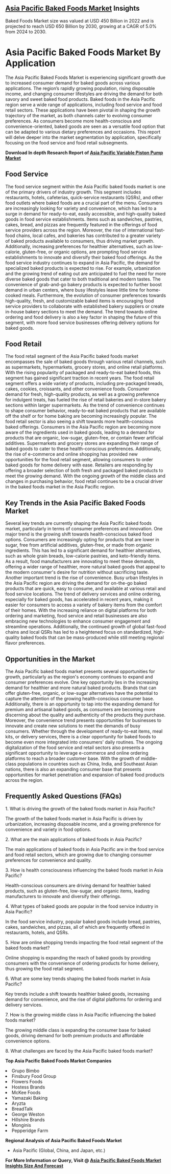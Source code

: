 <h2><a href="https://www.verifiedmarketreports.com/download-sample/?rid=498857&amp;utm_source=Github-Feb&amp;utm_medium=219" target="_blank">Asia Pacific Baked Foods Market</a> Insights</h2><p>Baked Foods Market size was valued at USD 450 Billion in 2022 and is projected to reach USD 650 Billion by 2030, growing at a CAGR of 5.0% from 2024 to 2030.</p><p><h1>Asia Pacific Baked Foods Market By Application</h1> <p>The Asia Pacific Baked Foods Market is experiencing significant growth due to increased consumer demand for baked goods across various applications. The region’s rapidly growing population, rising disposable income, and changing consumer lifestyles are driving the demand for both savory and sweet baked food products. Baked foods in the Asia Pacific region serve a wide range of applications, including food service and food retail sectors. These applications have been pivotal in shaping the growth trajectory of the market, as both channels cater to evolving consumer preferences. As consumers become more health-conscious and convenience-oriented, baked goods are seen as a versatile food option that can be adapted to various dietary preferences and occasions. This report will delve deeper into the market segmentation by application, specifically focusing on the food service and food retail subsegments. <p><strong>Download In depth Research Report of <a href="https://www.verifiedmarketreports.com/download-sample/?rid=236118&amp;utm_source=Pulse-Dec&amp;utm_medium=219" target="_blank">Asia Pacific Variable Piston Pump Market</a></strong></p> </p> <h2>Food Service</h2> <p>The food service segment within the Asia Pacific baked foods market is one of the primary drivers of industry growth. This segment includes restaurants, hotels, cafeterias, quick-service restaurants (QSRs), and other food outlets where baked foods are a crucial part of the menu. Consumers are increasingly looking for variety and convenience, which has led to a surge in demand for ready-to-eat, easily accessible, and high-quality baked goods in food service establishments. Items such as sandwiches, pastries, cakes, bread, and pizzas are frequently featured in the offerings of food service providers across the region. Moreover, the rise of international fast-food chains, local cafes, and bakeries has contributed to a greater variety of baked products available to consumers, thus driving market growth. Additionally, increasing preferences for healthier alternatives, such as low-calorie, gluten-free, or organic options, are prompting food service establishments to innovate and diversify their baked food offerings. As the food service industry continues to expand in Asia Pacific, the demand for specialized baked products is expected to rise. For example, urbanization and the growing trend of eating out are anticipated to fuel the need for more diverse baked goods that cater to both traditional and modern tastes. The convenience of grab-and-go bakery products is expected to further boost demand in urban centers, where busy lifestyles leave little time for home-cooked meals. Furthermore, the evolution of consumer preferences towards high-quality, fresh, and customizable baked items is encouraging food service providers to collaborate with established bakery suppliers or create in-house bakery sections to meet the demand. The trend towards online ordering and food delivery is also a key factor in shaping the future of this segment, with more food service businesses offering delivery options for baked goods. <h2>Food Retail</h2> <p>The food retail segment of the Asia Pacific baked foods market encompasses the sale of baked goods through various retail channels, such as supermarkets, hypermarkets, grocery stores, and online retail platforms. With the rising popularity of packaged and ready-to-eat baked foods, this segment has gained significant traction in recent years. The food retail segment offers a wide variety of products, including pre-packaged breads, cakes, cookies, croissants, and other convenience foods. Consumer demand for fresh, high-quality products, as well as a growing preference for indulgent treats, has fueled the rise of retail bakeries and in-store bakery sections within larger supermarkets. As the trend of convenience continues to shape consumer behavior, ready-to-eat baked products that are available off the shelf or for home baking are becoming increasingly popular. The food retail sector is also seeing a shift towards more health-conscious baked offerings. Consumers in the Asia Pacific region are becoming more aware of the ingredients used in baked goods, leading to a demand for products that are organic, low-sugar, gluten-free, or contain fewer artificial additives. Supermarkets and grocery stores are expanding their range of baked goods to cater to these health-conscious preferences. Additionally, the rise of e-commerce and online shopping has provided new opportunities for the food retail segment, allowing consumers to order baked goods for home delivery with ease. Retailers are responding by offering a broader selection of both fresh and packaged baked products to meet the growing demand. With the ongoing growth of the middle class and changes in purchasing behavior, food retail continues to be a crucial driver in the baked foods market in the Asia Pacific region. <h2>Key Trends in the Asia Pacific Baked Foods Market</h2> <p>Several key trends are currently shaping the Asia Pacific baked foods market, particularly in terms of consumer preferences and innovation. One major trend is the growing shift towards health-conscious baked food options. Consumers are increasingly opting for products that are lower in sugar, free from artificial additives, gluten-free, or made from organic ingredients. This has led to a significant demand for healthier alternatives, such as whole grain breads, low-calorie pastries, and keto-friendly items. As a result, food manufacturers are innovating to meet these demands, offering a wider range of healthier, more natural baked goods that appeal to the modern consumer's desire for nutrition without sacrificing taste. Another important trend is the rise of convenience. Busy urban lifestyles in the Asia Pacific region are driving the demand for on-the-go baked products that are quick, easy to consume, and available at various retail and food service locations. The trend of delivery services and online ordering, especially for baked goods, has accelerated in recent years, making it easier for consumers to access a variety of bakery items from the comfort of their homes. With the increasing reliance on digital platforms for both ordering and marketing, food service and retail businesses are also embracing new technologies to enhance consumer engagement and streamline operations. Additionally, the continued growth of global fast-food chains and local QSRs has led to a heightened focus on standardized, high-quality baked foods that can be mass-produced while still meeting regional flavor preferences. <h2>Opportunities in the Market</h2> <p>The Asia Pacific baked foods market presents several opportunities for growth, particularly as the region's economy continues to expand and consumer preferences evolve. One key opportunity lies in the increasing demand for healthier and more natural baked products. Brands that can offer gluten-free, organic, or low-sugar alternatives have the potential to capture the attention of the growing health-conscious consumer base. Additionally, there is an opportunity to tap into the expanding demand for premium and artisanal baked goods, as consumers are becoming more discerning about the quality and authenticity of the products they purchase. Moreover, the convenience trend presents opportunities for businesses to innovate and create new solutions to meet the demands of busy consumers. Whether through the development of ready-to-eat items, meal kits, or delivery services, there is a clear opportunity for baked foods to become even more integrated into consumers' daily routines. The ongoing digitalization of the food service and retail sectors also presents a significant opportunity to leverage e-commerce and online ordering platforms to reach a broader customer base. With the growth of middle-class populations in countries such as China, India, and Southeast Asian nations, there is also an expanding consumer base that presents opportunities for market penetration and expansion of baked food products across the region. <h2>Frequently Asked Questions (FAQs)</h2> <p>1. What is driving the growth of the baked foods market in Asia Pacific?</p> <p>The growth of the baked foods market in Asia Pacific is driven by urbanization, increasing disposable income, and a growing preference for convenience and variety in food options.</p> <p>2. What are the main applications of baked foods in Asia Pacific?</p> <p>The main applications of baked foods in Asia Pacific are in the food service and food retail sectors, which are growing due to changing consumer preferences for convenience and quality.</p> <p>3. How is health consciousness influencing the baked foods market in Asia Pacific?</p> <p>Health-conscious consumers are driving demand for healthier baked products, such as gluten-free, low-sugar, and organic items, leading manufacturers to innovate and diversify their offerings.</p> <p>4. What types of baked goods are popular in the food service industry in Asia Pacific?</p> <p>In the food service industry, popular baked goods include bread, pastries, cakes, sandwiches, and pizzas, all of which are frequently offered in restaurants, hotels, and QSRs.</p> <p>5. How are online shopping trends impacting the food retail segment of the baked foods market?</p> <p>Online shopping is expanding the reach of baked goods by providing consumers with the convenience of ordering products for home delivery, thus growing the food retail segment.</p> <p>6. What are some key trends shaping the baked foods market in Asia Pacific?</p> <p>Key trends include a shift towards healthier baked goods, increasing demand for convenience, and the rise of digital platforms for ordering and delivery services.</p> <p>7. How is the growing middle class in Asia Pacific influencing the baked foods market?</p> <p>The growing middle class is expanding the consumer base for baked goods, driving demand for both premium products and affordable convenience options.</p> <p>8. What challenges are faced by the Asia Pacific baked foods market?</p></p><p><strong>Top Asia Pacific Baked Foods Market Companies</strong></p><div data-test-id=""><p><li>Grupo Bimbo</li><li> Finsbury Food Group</li><li> Flowers Foods</li><li> Hostess Brands</li><li> McKee Foods</li><li> Yamazaki Baking</li><li> Aryzta</li><li> BreadTalk</li><li> George Weston</li><li> Hillshire Brands</li><li> Monginis</li><li> Pepperidge Farm</li></p><div><strong>Regional Analysis of&nbsp;Asia Pacific Baked Foods Market</strong></div><ul><li dir="ltr"><p dir="ltr">Asia Pacific (Global, China, and Japan, etc.)</p></li></ul><p><strong>For More Information or Query, Visit @&nbsp;</strong><strong><a href="https://www.verifiedmarketreports.com/product/baked-foods-market-size-and-forecast/?utm_source=Github-Feb&amp;utm_medium=219" target="_blank">Asia Pacific Baked Foods Market Insights Size And Forecast</a></strong></p></div><h2>&nbsp;</h2><div data-test-id="">&nbsp;</div>

